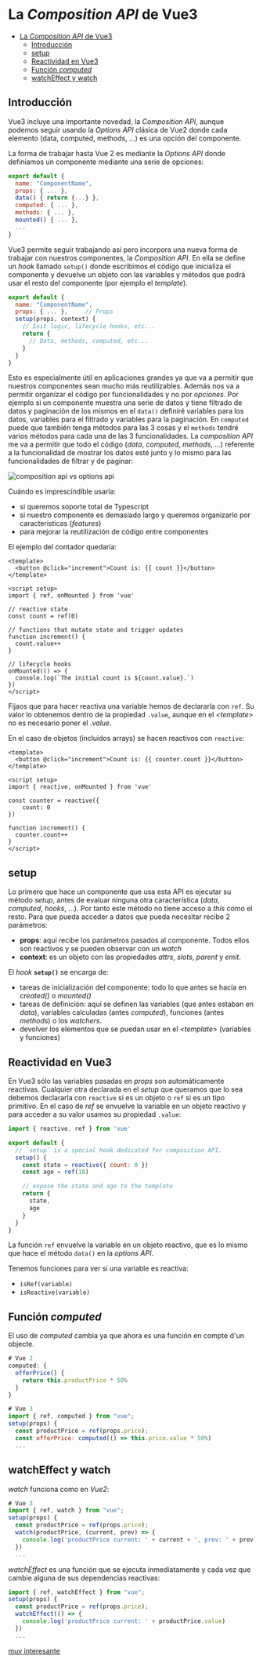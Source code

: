 # La _Composition API_ de Vue3
- [La _Composition API_ de Vue3](#la-composition-api-de-vue3)
  - [Introducción](#introducción)
  - [setup](#setup)
  - [Reactividad en Vue3](#reactividad-en-vue3)
  - [Función _computed_](#función-computed)
  - [watchEffect y watch](#watcheffect-y-watch)

## Introducción
Vue3 incluye una importante novedad, la _Composition API_, aunque podemos seguir usando la _Options API_ clásica de Vue2 donde cada elemento (data, computed, methods, ...) es una opción del componente.

La forma de trabajar hasta Vue 2 es mediante la _Options API_ donde definíamos un componente mediante una serie de opciones:
```javascript
export default {
  name: "ComponentName",
  props: { ... },
  data() { return {...} },
  computed: { ... },
  methods: { ... },
  mounted() { ... },
  ...
}
```

Vue3 permite seguir trabajando así pero incorpora una nueva forma de trabajar con nuestros componentes, la _Composition API_. En ella se define un _hook_ llamado `setup()` donde escribimos el código que inicializa el componente y devuelve un objeto con las variables y métodos que podrá usar el resto del componente (por ejemplo el _template_).
```javascript
export default {
  name: "ComponentName",
  props: { ... },     // Props
  setup(props, context) {
    // Init logic, lifecycle hooks, etc...
    return {
      // Data, methods, computed, etc...
    }
  }
}
```

Esto es especialmente útil en aplicaciones grandes ya que va a permitir que nuestros componentes sean mucho más reutilizables. Además nos va a permitir organizar el código por funcionalidades y no por _opciones_. Por ejemplo si un componente muestra una serie de datos y tiene filtrado de datos y paginación de los mismos en el `data()` definiré variables para los datos, variables para el filtrado y variables para la paginación. En `computed` puede que también tenga métodos para las 3 cosas y el `methods` tendré varios métodos para cada una de las 3 funcionalidades. La _composition API_ me va a permitir que todo el código (_data_, _computed_, _methods_, ...) referente a la funcionalidad de mostrar los datos esté junto y lo mismo para las funcionalidades de filtrar y de paginar:

![composition api vs options api](https://vuejs.org/assets/composition-api-after.e3f2c350.png)

Cuándo es imprescindible usarla:
- si queremos soporte total de Typescript
- si nuestro componente es demasiado largo y queremos organizarlo por características (_features_)
- para mejorar la reutilización de código entre componentes

El ejemplo del contador quedaría:
```vue
<template>
  <button @click="increment">Count is: {{ count }}</button>
</template>

<script setup>
import { ref, onMounted } from 'vue'

// reactive state
const count = ref(0)

// functions that mutate state and trigger updates
function increment() {
  count.value++
}

// lifecycle hooks
onMounted(() => {
  console.log(`The initial count is ${count.value}.`)
})
</script>
```

Fijaos que para hacer reactiva una variable hemos de declararla con `ref`. Su valor lo obtenemos dentro de la propiedad `.value`, aunque en el _\<template>_ no es necesario poner el _.value_.

En el caso de objetos (incluidos arrays) se hacen reactivos con `reactive`:
```vue
<template>
  <button @click="increment">Count is: {{ counter.count }}</button>
</template>

<script setup>
import { reactive, onMounted } from 'vue'

const counter = reactive({
    count: 0
})

function increment() {
  counter.count++
}
</script>
```

## setup
Lo primero que hace un componente que usa esta API es ejecutar su método _setup_, antes de evaluar ninguna otra característica (_data_, _computed_, _hooks_, ...). Por tanto este método no tiene acceso a _this_ como el resto. Para que pueda acceder a datos que pueda necesitar recibe 2 parámetros:
- __props__: aquí recibe los parámetros pasados al componente. Todos ellos son reactivos y se pueden observar con un _watch_
- __context__: es un objeto con las propiedades _attrs_, _slots_, _parent_ y _emit_.

El _hook_ **`setup()`** se encarga de:
- tareas de inicialización del componente: todo lo que antes se hacía en _created()_ o _mounted()_
- tareas de definición: aquí se definen las variables (que antes estaban en _data_), variables calculadas (antes _computed_), funciones (antes _methods_) o los _watchers_.
- devolver los elementos que se puedan usar en el _\<template>_ (variables y funciones)

## Reactividad en Vue3
En Vue3 sólo las variables pasadas en _props_ son automáticamente reactivas. Cualquier otra declarada en el _setup_ que queramos que lo sea debemos declararla con `reactive` si es un objeto o `ref` si es un tipo primitivo. En el caso de _ref_ se envuelve la variable en un objeto reactivo y para acceder a su valor usamos su propiedad `.value`:
```javascript
import { reactive, ref } from 'vue'

export default {
  // `setup` is a special hook dedicated for composition API.
  setup() {
    const state = reactive({ count: 0 })
    const age = ref(18)

    // expose the state and age to the template
    return {
      state,
      age
    }
  }
}
```

La función `ref` envuelve la variable en un objeto reactivo, que es lo mismo que hace el método `data()` en la _options API_.

Tenemos funciones para ver si una variable es reactiva:
- `isRef(variable)`
- `isReactive(variable)`

## Función _computed_
El uso de _computed_ cambia ya que ahora es una función en compte d'un objecte.
```javascript
# Vue 2
computed: {
  offerPrice() {
    return this.productPrice * 50%
  }
}
```

```javascript
# Vue 3
import { ref, computed } from "vue";
setup(props) {
  const productPrice = ref(props.price);
  const offerPrice: computed(() => this.price.value * 50%)
  ...
```

## watchEffect y watch
_watch_ funciona como en _Vue2_:
```javascript
# Vue 3
import { ref, watch } from "vue";
setup(props) {
  const productPrice = ref(props.price);
  watch(productPrice, (current, prev) => {
    console.log('productPrice current: ' + current + ', prev: ' + prev)
  })
  ...
```

_watchEffect_ es una función que se ejecuta inmediatamente y cada vez que cambie alguna de sus dependencias reactivas:
```javascript
import { ref, watchEffect } from "vue";
setup(props) {
  const productPrice = ref(props.price);
  watchEffect(() => {
    console.log('productPrice current: ' + productPrice.value)
  })
  ...
```

[muy interesante](https://lenguajejs.com/vuejs/componentes/composition-api/)
